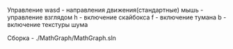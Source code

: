 Управление
wasd - направления движения(стандартные)
мышь - управление взглядом
h - включение скайбокса
f - включение тумана
b - включение текстуры шума

Сборка - ./MathGraph/MathGraph.sln